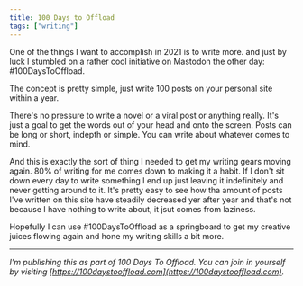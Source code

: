 ```yaml
---
title: 100 Days to Offload
tags: ["writing"]
---
```

One of the things I want to accomplish in 2021 is to write more. and just by luck I stumbled on a rather cool initiative on Mastodon the other day: #100DaysToOffload.

The concept is pretty simple, just write 100 posts on your personal site within a year.

There's no pressure to write a novel or a viral post or anything really. It's just a goal to get the words out of your head and onto the screen. Posts can be long or short, indepth or simple. You can write about whatever comes to mind.

And this is exactly the sort of thing I needed to get my writing gears moving again. 80% of writing for me comes down to making it a habit. If I don't sit down every day to write something I end up just leaving it indefinitely and never getting around to it. It's pretty easy to see how tha amount of posts I've written on this site have steadily decreased yer after year and that's not because I have nothing to write about, it jsut comes from laziness.

Hopefully I can use #100DaysToOffload as a springboard to get my creative juices flowing again and hone my writing skills a bit more.

-----

*I’m publishing this as part of 100 Days To Offload. You can join in yourself by visiting [https://100daystooffload.com](https://100daystooffload.com).*
